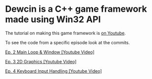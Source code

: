 # Dewcin is a C++ game framework made using Win32 API

The tutorial on making this game framework is [on Youtube](https://youtube.com/playlist?list=PL5Lk2LPoiyAKDzUg1KKJkkqcvoK6VI6Jp).

To see the code from a specific episode look at the commits.

[Ep. 2 Main Loop & Window [Youtube Video]](https://youtu.be/ZdtMJPJx9jk)

[Ep. 3 2D Graphics [Youtube Video]](https://youtu.be/JWnhgWEmO10)

[Ep. 4 Keyboard Input Handling [Youtube Video]](https://youtu.be/BogrUrFuQ6A)